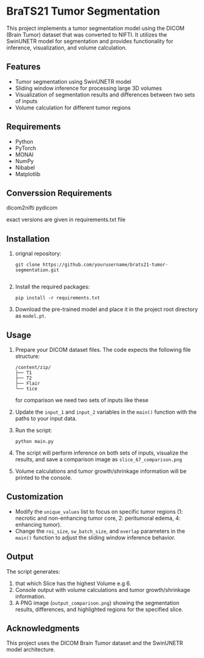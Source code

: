 # BraTS21 Tumor Segmentation

This project implements a tumor segmentation model using the DICOM (Brain Tumor) dataset that was converted to NIFTI. It utilizes the SwinUNETR model for segmentation and provides functionality for inference, visualization, and volume calculation.

## Features

- Tumor segmentation using SwinUNETR model
- Sliding window inference for processing large 3D volumes
- Visualization of segmentation results and differences between two sets of inputs
- Volume calculation for different tumor regions

## Requirements

- Python 
- PyTorch
- MONAI
- NumPy
- Nibabel
- Matplotlib

## Converssion Requirements
dicom2nifti
pydicom

exact versions are given in requirements.txt file
## Installation

1. orignal repository:
   ```
   git clone https://github.com/yourusername/brats21-tumor-segmentation.git
 
   ```

2. Install the required packages:
   ```
   pip install -r requirements.txt
   ```

3. Download the pre-trained model and place it in the project root directory as `model.pt`.

## Usage

1. Prepare your  DICOM dataset files. The code expects the following file structure:
   ```
   /content/zip/
   ├── T1
   ├── T2
   ├── Flair
   └── tice
   ```   
   for comparison we need two sets of inputs like these

2. Update the `input_1` and `input_2` variables in the `main()` function with the paths to your input data.

3. Run the script:
   ```
   python main.py
   ```

4. The script will perform inference on both sets of inputs, visualize the results, and save a comparison image as `slice_67_comparison.png` 

5. Volume calculations and tumor growth/shrinkage information will be printed to the console.

## Customization

- Modify the `unique_values` list to focus on specific tumor regions (1: necrotic and non-enhancing tumor core, 2: peritumoral edema, 4: enhancing tumor).
- Change the `roi_size`, `sw_batch_size`, and `overlap` parameters in the `main()` function to adjust the sliding window inference behavior.

## Output

The script generates:
1. that which Slice has the highest Volume e.g 6.
2. Console output with volume calculations and tumor growth/shrinkage information.
3. A PNG image (`output_comparison.png`) showing the segmentation results, differences, and highlighted regions for the specified slice.



## Acknowledgments

This project uses the DICOM Brain Tumor dataset and the SwinUNETR model architecture. 
